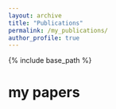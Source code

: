```yaml
---
layout: archive
title: "Publications"
permalink: /my_publications/
author_profile: true
---
```



{% include base_path %}
# my papers



